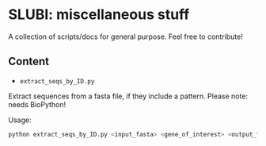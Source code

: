 # SLUBI: miscellaneous stuff

A collection of scripts/docs for general purpose. Feel free to contribute!

## Content

- `extract_seqs_by_ID.py`

Extract sequences from a fasta file, if they include a pattern. Please note: needs BioPython!

Usage:

```bash
python extract_seqs_by_ID.py <input_fasta> <gene_of_interest> <output_fasta>
``` 